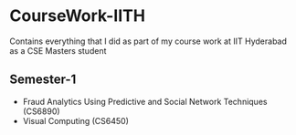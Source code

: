 # CourseWork-IITH
Contains everything that I did as part of my course work at IIT Hyderabad as a CSE Masters student

## Semester-1
- Fraud Analytics Using Predictive and Social Network Techniques (CS6890) 
- Visual Computing (CS6450)

